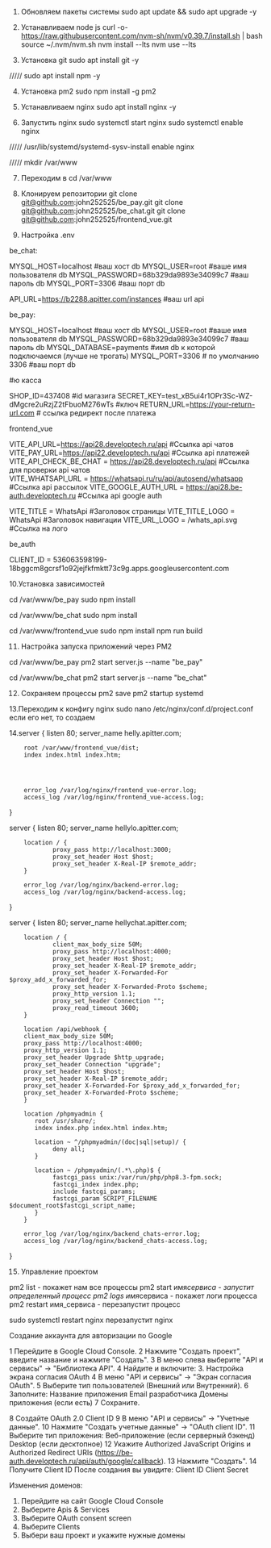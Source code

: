 1. Обновляем пакеты системы
   sudo apt update && sudo apt upgrade -y

2. Устанавливаем node js
   curl -o- https://raw.githubusercontent.com/nvm-sh/nvm/v0.39.7/install.sh | bash
   source ~/.nvm/nvm.sh
   nvm install --lts
   nvm use --lts

3. Установка git
   sudo apt install git -y

///// sudo apt install npm -y

4. Установка pm2
   sudo npm install -g pm2

5. Устанавливаем nginx
   sudo apt install nginx -y

6. Запустить nginx
   sudo systemctl start nginx
   sudo systemctl enable nginx

///// /usr/lib/systemd/systemd-sysv-install enable nginx

///// mkdir /var/www

7. Переходим в cd /var/www

8. Клонируем репозитории
   git clone git@github.com:john252525/be_pay.git
   git clone git@github.com:john252525/be_chat.git
   git clone git@github.com:john252525/frontend_vue.git

9. Настройка .env

be_chat:

MYSQL_HOST=localhost #ваш хост db
MYSQL_USER=root #вашe имя пользователя db
MYSQL_PASSWORD=68b329da9893e34099c7 #ваш пароль db
MYSQL_PORT=3306 #ваш порт db

API_URL=https://b2288.apitter.com/instances #ваш url api

be_pay:

MYSQL_HOST=localhost #ваш хост db
MYSQL_USER=root #вашe имя пользователя db
MYSQL_PASSWORD=68b329da9893e34099c7 #ваш пароль db
MYSQL_DATABASE=payments #имя db к которой подключаемся (лучше не трогать)
MYSQL_PORT=3306 # по умолчанию 3306 #ваш порт db

#ю касса

SHOP_ID=437408 #id магазига
SECRET_KEY=test_xB5ui4r1OPr3Sc-WZ-dMgcre2uRzjZ2tFbuoM276wTs #ключ
RETURN_URL=https://your-return-url.com # ссылка редирект после платежа

frontend_vue

VITE_API_URL=https://api28.developtech.ru/api #Ссылка api чатов
VITE_PAY_URL=https://api22.developtech.ru/api #Ссылка api платежей
VITE_API_CHECK_BE_CHAT = https://api28.developtech.ru/api #Ссылка для проверки api чатов  
VITE_WHATSAPI_URL = https://whatsapi.ru/ru/api/autosend/whatsapp #Ссылка api рассылок
VITE_GOOGLE_AUTH_URL = https://api28.be-auth.developtech.ru #Ссылка api google auth

VITE_TITLE = WhatsApi #Заголовок страницы
VITE_TITLE_LOGO = WhatsApi #Заголовок навигации
VITE_URL_LOGO = /whats_api.svg #Ссылка на лого

be_auth

CLIENT_ID = 536063598199-18bggcm8gcrsf1o92jejfkfmktt73c9g.apps.googleusercontent.com

10.Установка зависимостей

cd /var/www/be_pay
sudo npm install

cd /var/www/be_chat
sudo npm install

cd /var/www/frontend_vue
sudo npm install
npm run build

11. Настройка запуска приложений через PM2

cd /var/www/be_pay
pm2 start server.js --name "be_pay"

cd /var/www/be_chat
pm2 start server.js --name "be_chat"

12. Сохраняем процессы
    pm2 save
    pm2 startup systemd

13.Переходим к конфигу nginx
sudo nano /etc/nginx/conf.d/project.conf
если его нет, то создаем

14.server {
listen 80;
server_name helly.apitter.com;

        root /var/www/frontend_vue/dist;
        index index.html index.htm;




        error_log /var/log/nginx/frontend_vue-error.log;
        access_log /var/log/nginx/frontend_vue-access.log;

}

server {
listen 80;
server_name hellylo.apitter.com;

        location / {
                proxy_pass http://localhost:3000;
                proxy_set_header Host $host;
                proxy_set_header X-Real-IP $remote_addr;
        }

        error_log /var/log/nginx/backend-error.log;
        access_log /var/log/nginx/backend-access.log;

}

server {
listen 80;
server_name hellychat.apitter.com;

        location / {
                client_max_body_size 50M;
                proxy_pass http://localhost:4000;
                proxy_set_header Host $host;
                proxy_set_header X-Real-IP $remote_addr;
                proxy_set_header X-Forwarded-For $proxy_add_x_forwarded_for;
                proxy_set_header X-Forwarded-Proto $scheme;
                proxy_http_version 1.1;
                proxy_set_header Connection "";
                proxy_read_timeout 3600;
        }

        location /api/webhook {
        client_max_body_size 50M;
        proxy_pass http://localhost:4000;
        proxy_http_version 1.1;
        proxy_set_header Upgrade $http_upgrade;
        proxy_set_header Connection "upgrade";
        proxy_set_header Host $host;
        proxy_set_header X-Real-IP $remote_addr;
        proxy_set_header X-Forwarded-For $proxy_add_x_forwarded_for;
        proxy_set_header X-Forwarded-Proto $scheme;
        }

        location /phpmyadmin {
           root /usr/share/;
           index index.php index.html index.htm;

           location ~ ^/phpmyadmin/(doc|sql|setup)/ {
                deny all;
           }

           location ~ /phpmyadmin/(.*\.php)$ {
                fastcgi_pass unix:/var/run/php/php8.3-fpm.sock;
                fastcgi_index index.php;
                include fastcgi_params;
                fastcgi_param SCRIPT_FILENAME $document_root$fastcgi_script_name;
           }
        }

        error_log /var/log/nginx/backend_chats-error.log;
        access_log /var/log/nginx/backend_chats-access.log;

}

15. Управление проектом

pm2 list - покажет нам все процессы
pm2 start имя*сервиса - запустит определенный процесс
pm2 logs имя*сервиса - покажет логи процесса
pm2 restart имя_сервиса - перезапустит процесс

sudo systemctl restart nginx перезапустит nginx

Создание аккаунта для авторизации по Google

1 Перейдите в Google Cloud Console.
2 Нажмите "Создать проект", введите название и нажмите "Создать".
3 В меню слева выберите "API и сервисы" → "Библиотека API".
4 Найдите и включите: 3. Настройка экрана согласия OAuth
4 В меню "API и сервисы" → "Экран согласия OAuth".
5 Выберите тип пользователей (Внешний или Внутренний).
6 Заполните:
Название приложения
Email разработчика
Домены приложения (если есть)
7 Сохраните.

8 Создайте OAuth 2.0 Client ID
9 В меню "API и сервисы" → "Учетные данные".
10 Нажмите "Создать учетные данные" → "OAuth client ID".
11 Выберите тип приложения:
Веб-приложение (если серверный бэкенд)
Desktop (если десктопное)
12 Укажите Authorized JavaScript Origins и Authorized Redirect URIs (https://be-auth.developtech.ru/api/auth/google/callback).
13 Нажмите "Создать".
14 Получите Client ID
После создания вы увидите:
Client ID
Client Secret

Изменения доменов:

1. Перейдите на сайт Google Cloud Console
2. Выберите Apis & Services
3. Выберите OAuth consent screen
4. Выберите Clients
5. Выбери ваш проект и укажите нужные домены
